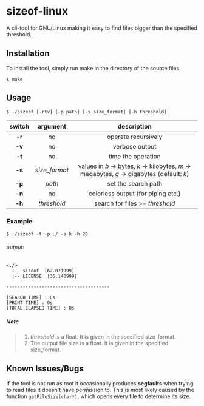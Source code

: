 # sizeof-linux
A cli-tool for GNU/Linux making it easy to find files bigger than the specified threshold.
## Installation
To install the tool, simply run make in the directory of the source files.
```
$ make
```
## Usage

```
$ ./sizeof [-rtv] [-p path] [-s size_format] [-h threshold]
```
|switch|argument|description|
|:----:|:------:|:---------:|
|**-r**|no|operate recursively|
|**-v**|no|verbose output|
|**-t**|no|time the operation|
|**-s**|*size_format*|values in *b* -> bytes, *k* -> kilobytes, *m* -> megabytes, *g* -> gigabytes (default: *k*)|
|**-p**|*path*|set the search path|
|**-n**|no|colorless output (for piping etc.)|
|**-h**|*threshold*|search for files >= *threshold*|

### Example
```
$ ./sizeof -t -p ./ -s k -h 20  
```
###### output:
```
<./>
  |-- sizeof  [62.071999]
  |-- LICENSE  [35.140999]

--------------------------------------

[SEARCH TIME] : 0s
[PRINT TIME] : 0s
[TOTAL ELAPSED TIME] : 0s
```
##### Note
>  1. *threshold* is a float. It is given in the specified size_format.
>  2. The output file size is a float. It is given in the specified size_format.

## Known Issues/Bugs
If the tool is not run as root it occasionally produces **segfaults** when trying to read files it doesn't have permission to.
This is most likely caused by the function ```getFileSize(char*)```, which opens every file to determine its size.
